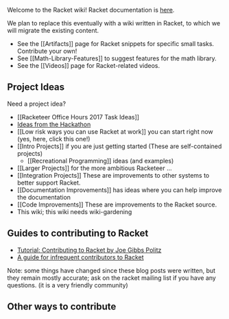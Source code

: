 Welcome to the Racket wiki!  Racket documentation is [here](http://docs.racket-lang.org).

We plan to replace this eventually with a wiki written in Racket, to which we will migrate the existing content.

* See the [[Artifacts]] page for Racket snippets for specific small tasks.  Contribute your own!
* See [[Math-Library-Features]] to suggest features for the math library.
* See the [[Videos]] page for Racket-related videos.

## Project Ideas

Need a project idea?

* [[Racketeer Office Hours 2017 Task Ideas]]
* [Ideas from the Hackathon](https://github.com/plt/racket/wiki/RacketCon-Hackathon-2012)
* [[Low risk ways you can use Racket at work]] you can start right now (yes, here, click this one!)
* [[Intro Projects]] if you are just getting started (These are self-contained projects)
  - [[Recreational Programming]] ideas (and examples)
* [[Larger Projects]] for the more ambitious Racketeer ...
* [[Integration Projects]] These are improvements to other systems to better support Racket.
* [[Documentation Improvements]] has ideas where you can help improve the documentation
* [[Code Improvements]] These are improvements to the Racket source.
* This wiki; this wiki needs wiki-gardening

## Guides to contributing to Racket
* [Tutorial: Contributing to Racket by Joe Gibbs Politz](http://blog.racket-lang.org/2012/11/tutorial-contributing-to-racket.html)
* [A guide for infrequent contributors to Racket](http://www.greghendershott.com/2013/04/a-guide-for-infrequent-contributors-to-racket.html)

Note: some things have changed since these blog posts were written, but they remain mostly accurate; ask on the racket mailing list if you have any questions. (it is a very friendly community)

## Other ways to contribute

